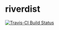 # riverdist 
[![Travis-CI Build Status](https://travis-ci.org/mbtyers/riverdist.svg?branch=master)](https://travis-ci.org/mbtyers/riverdist)

